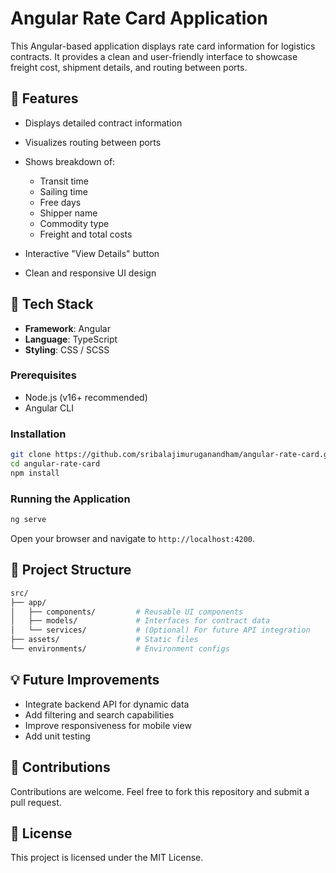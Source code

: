 # Angular Rate Card Application

This Angular-based application displays rate card information for logistics contracts. It provides a clean and user-friendly interface to showcase freight cost, shipment details, and routing between ports.

## 🚀 Features

* Displays detailed contract information
* Visualizes routing between ports
* Shows breakdown of:

  * Transit time
  * Sailing time
  * Free days
  * Shipper name
  * Commodity type
  * Freight and total costs
* Interactive "View Details" button
* Clean and responsive UI design

## 🧱 Tech Stack

* **Framework**: Angular
* **Language**: TypeScript
* **Styling**: CSS / SCSS

### Prerequisites

* Node.js (v16+ recommended)
* Angular CLI

### Installation

```bash
git clone https://github.com/sribalajimuruganandham/angular-rate-card.git
cd angular-rate-card
npm install
```

### Running the Application

```bash
ng serve
```

Open your browser and navigate to `http://localhost:4200`.

## 📁 Project Structure

```bash
src/
├── app/
│   ├── components/         # Reusable UI components
│   ├── models/             # Interfaces for contract data
│   └── services/           # (Optional) For future API integration
├── assets/                 # Static files
└── environments/           # Environment configs
```

## 💡 Future Improvements

* Integrate backend API for dynamic data
* Add filtering and search capabilities
* Improve responsiveness for mobile view
* Add unit testing

## 🤝 Contributions

Contributions are welcome. Feel free to fork this repository and submit a pull request.

## 📄 License

This project is licensed under the MIT License.
